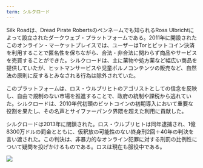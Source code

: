 ```yaml
---
term: シルクロード
---
```

Silk Roadは、Dread Pirate Robertsのペンネームでも知られるRoss Ulbrichtによって設立されたダークウェブ・プラットフォームである。2011年に開設されたこのオンライン・マーケットプレイスでは、ユーザーはTorとビットコイン決済を利用することで匿名性を保ちながら、合法・非合法に関わらず商品やサービスを売買することができた。シルクロードは、主に薬物や処方薬など幅広い商品を提供していたが、ヒットマンサービスや児童ポルノコンテンツの販売など、自然法の原則に反するとみなされる行為は除外されていた。

このプラットフォームは、ロス・ウルブリヒトのアゴリストとしての信念を反映し、自由で規制のない市場を推進することで、政府の統制や課税から逃れていた。シルクロードは、2010年代初頭のビットコインの初期導入において重要な役割を果たし、その名声とサイファーパンク界隈を超えた利用に貢献した。

シルクロードは2013年に閉鎖された。ロス・ウルブリヒトは同年逮捕され、1億8300万ドルの罰金とともに、仮釈放の可能性のない終身刑2回＋40年の判決を言い渡された。この判決は、非暴力的なオンライン犯罪に対する刑罰の比例性について疑問を投げかけるものである。ロスは現在も服役中である。

![](../../dictionnaire/assets/24.webp)